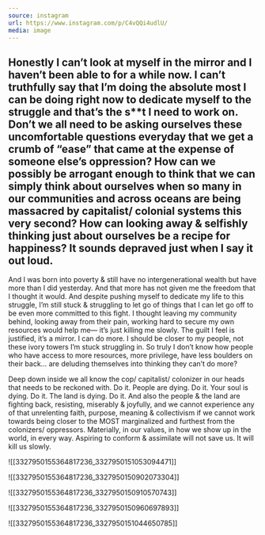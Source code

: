 ```yaml
---
source: instagram
url: https://www.instagram.com/p/C4vQQi4udlU/
media: image
---
```


## Honestly I can’t look at myself in the mirror and I haven’t been able to for a while now. I can’t truthfully say that I’m doing the absolute most I can be doing right now to dedicate myself to the struggle and that’s the s**t I need to work on. Don’t we all need to be asking ourselves these uncomfortable questions everyday that we get a crumb of “ease” that came at the expense of someone else’s oppression? How can we possibly be arrogant enough to think that we can simply think about ourselves when so many in our communities and across oceans are being massacred by capitalist/ colonial systems this very second? How can looking away & selfishly thinking just about ourselves be a recipe for happiness? It sounds depraved just when I say it out loud. 

And I was born into poverty & still have no intergenerational wealth but have more than I did yesterday. And that more has not given me the freedom that I thought it would. And despite pushing myself to dedicate my life to this struggle, I’m still stuck & struggling to let go of things that I can let go off to be even more committed to this fight. I thought leaving my community behind, looking away from their pain, working hard to secure my own resources would help me— it’s just killing me slowly. The guilt I feel is justified, it’s a mirror. I can do more. I should be closer to my people, not these ivory towers I’m stuck struggling in. So truly I don’t know how people who have access to more resources, more privilege, have less boulders on their back… are deluding themselves into thinking they can’t do more? 

Deep down inside we all know the cop/ capitalist/ colonizer in our heads that needs to be reckoned with. Do it. People are dying. Do it. Your soul is dying. Do it. The land is dying. Do it. And also the people & the land are fighting back, resisting, miserably & joyfully, and we cannot experience any of that unrelenting faith, purpose, meaning & collectivism if we cannot work towards being closer to the MOST marginalized and furthest from the colonizers/ oppressors. Materially, in our values, in how we show up in the world, in every way. Aspiring to conform & assimilate will not save us. It will kill us slowly.

![[3327950155364817236_3327950151053094471]]

![[3327950155364817236_3327950150902073304]]

![[3327950155364817236_3327950150910570743]]

![[3327950155364817236_3327950150960697893]]

![[3327950155364817236_3327950151044650785]]

